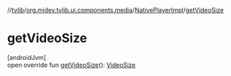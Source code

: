 //[tvlib](../../../index.md)/[org.mjdev.tvlib.ui.components.media](../index.md)/[NativePlayerImpl](index.md)/[getVideoSize](get-video-size.md)

# getVideoSize

[androidJvm]\
open override fun [getVideoSize](get-video-size.md)(): [VideoSize](https://developer.android.com/reference/kotlin/androidx/media3/common/VideoSize.html)
